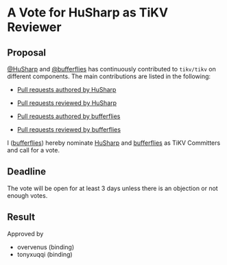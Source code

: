 # A Vote for HuSharp as TiKV Reviewer

## Proposal

[@HuSharp](https://github.com/HuSharp) and [@bufferflies](https://github.com/bufferflies) has continuously contributed to `tikv/tikv` on different components. The main contributions are listed in the following:

* [Pull requests authored by HuSharp](https://github.com/tikv/tikv/pulls?q=is%3Apr+author%3AHuSharp)

* [Pull requests reviewed by HuSharp](https://github.com/tikv/tikv/pulls?q=is%3Apr+reviewed-by%3AHuSharp)

* [Pull requests authored by bufferflies](https://github.com/tikv/tikv/pulls?q=is%3Apr+author%3Abufferflies)

* [Pull requests reviewed by bufferflies](https://github.com/tikv/tikv/pulls?q=is%3Apr+reviewed-by%3Abufferflies)

I ([bufferflies](https://github.com/HuSharp)) hereby nominate [HuSharp](https://github.com/ekexium) and [bufferflies](https://github.com/bufferflies) as TiKV Committers and call for a vote.

## Deadline

The vote will be open for at least 3 days unless there is an objection or not enough votes.

## Result

Approved by
* overvenus (binding)
* tonyxuqqi (binding)